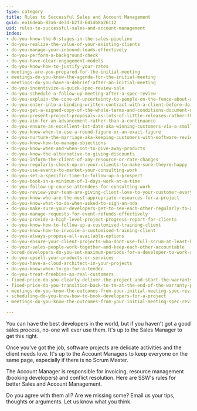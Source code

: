 ```yaml
---
type: category
title: Rules to Successful Sales and Account Management
guid: ea16deab-82a6-4e3d-b2fd-641db8a26112
uid: rules-to-successful-sales-and-account-management
index:
- do-you-know-the-6-stages-in-the-sales-pipeline
- do-you-realize-the-value-of-your-existing-clients
- do-you-manage-your-inbound-leads-effectively
- do-you-perform-a-background-check
- do-you-have-clear-engagement-models
- do-you-know-how-to-justify-your-rates
- meetings-are-you-prepared-for-the-initial-meeting
- meetings-do-you-know-the-agenda-for-the-initial-meeting
- meetings-do-you-have-a-debrief-after-an-initial-meeting
- do-you-incentivize-a-quick-spec-review-sale
- do-you-schedule-a-follow-up-meeting-after-a-spec-review
- do-you-explain-the-cone-of-uncertainty-to-people-on-the-fence-about-agile
- do-you-enter-into-a-binding-written-contract-with-a-client-before-doing-any-billable-work
- do-you-get-a-signed-copy-of-the-whole-terms-and-conditions-document-not-just-the-last-page
- do-you-present-project-proposals-as-lots-of-little-releases-rather-than-one-big-price
- do-you-aim-for-an-advancement-rather-than-a-continuance
- do-you-ensure-an-excellent-1st-date-aka-winning-customers-via-a-smaller-specification-review
- do-you-know-when-to-use-a-round-figure-or-an-exact-figure
- do-you-nurture-the-marriage-aka-keeping-customers-with-software-reviews
- do-you-know-how-to-manage-objections
- do-you-know-when-and-when-not-to-give-away-products
- do-you-know-the-alternative-to-giving-discounts
- do-you-inform-the-client-of-any-resource-or-rate-changes
- do-you-regularly-check-up-on-your-clients-to-make-sure-theyre-happy
- do-you-use-events-to-market-your-consulting-work
- do-you-set-a-specific-time-to-follow-up-a-prospect
- do-you-book-in-a-minimum-of-1-days-work-at-a-time
- do-you-follow-up-course-attendees-for-consulting-work
- do-you-review-your-team-are-giving-client-love-to-your-customer-every-friday
- do-you-know-who-are-the-most-appropriate-resources-for-a-project
- do-you-know-what-to-do-when-asked-to-sign-an-nda
- do-you-make-sure-your-developers-get-to-see-each-other-regularly-to-avoid-becoming-disconnected
- do-you-manage-requests-for-event-refunds-effectively
- do-you-provide-a-high-level-project-progress-report-for-clients
- do-you-know-how-to-follow-up-a-customised-training-client
- do-you-know-how-to-invoice-a-customised-training-client
- do-you-always-propose-all-available-options
- do-you-ensure-your-client-projects-who-dont-use-full-scrum-at-least-have-a-mini-review
- do-your-sales-people-work-together-and-keep-each-other-accountable
- bored-developers-do-you-set-maximum-periods-for-a-developer-to-work-at-any-particular-client
- do-you-upsell-your-products-or-services
- do-you-have-a-cloud-architect-in-your-projects
- do-you-know-when-to-go-for-a-tender
- do-you-treat-freebies-as-real-customers
- fixed-price-do-you-clearly-deliver-the-project-and-start-the-warranty-period
- fixed-price-do-you-transition-back-to-tm-at-the-end-of-the-warranty-period
- meetings-do-you-know-the-outcomes-from-your-initial-meeting-spec-review-or-ad-hoc-work
- scheduling-do-you-know-how-to-book-developers-for-a-project
- meetings-do-you-know-the-outcomes-from-your-initial-meeting-spec-review-or-ad-hoc-work

---
```

You can have the best developers in the world, but if you haven't got a good sales process, no-one will ever use them. It's up to the Sales Manager to get this right.

Once you've got the job, software projects are delicate activities and the client needs love. It's up to the Account Managers to keep everyone on the same page, especially if there is no Scrum Master.

The Account Manager is responsible for invoicing, resource management (booking developers) and conflict resolution. Here are SSW's rules for better Sales and Account Management.

Do you agree with them all? Are we missing some? Email us your tips, thoughts or arguments. Let us know what you think.


